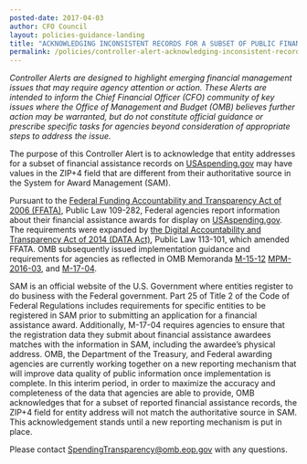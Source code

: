 ```yaml
---
posted-date: 2017-04-03
author: CFO Council
layout: policies-guidance-landing
title: "ACKNOWLEDGING INCONSISTENT RECORDS FOR A SUBSET OF PUBLIC FINANCIAL ASSISTANCE DATA FOR ENTITY ADDRESS ZIP+4"
permalink: /policies/controller-alert-acknowledging-inconsistent-records-for-a-subset-of-public-financial-assistance-data-for-entity-address-zip4/
---
```

*Controller Alerts are designed to highlight emerging financial management issues that may require agency attention or action. These Alerts are intended to inform the Chief Financial Officer (CFO) community of key issues where the Office of Management and Budget (OMB) believes further action may be warranted, but do not constitute official guidance or prescribe specific tasks for agencies beyond consideration of appropriate steps to address the issue.*

The purpose of this Controller Alert is to acknowledge that entity addresses for a subset of financial assistance records on [USAspending.gov](https://www.usaspending.gov/#/) may have values in the ZIP+4 field that are different from their authoritative source in the System for Award Management (SAM).  

Pursuant to the [Federal Funding Accountability and Transparency Act of 2006 (FFATA)](https://www.govinfo.gov/content/pkg/BILLS-109s2590enr/pdf/BILLS-109s2590enr.pdf), Public Law 109-282, Federal agencies report information about their financial assistance awards for display on [USAspending.gov](https://www.usaspending.gov/#/). The requirements were expanded by [the Digital Accountability and Transparency Act of 2014 (DATA Act)](https://www.govinfo.gov/content/pkg/PLAW-113publ101/pdf/PLAW-113publ101.pdf), Public Law 113-101, which amended FFATA. OMB subsequently issued implementation guidance and requirements for agencies as reflected in OMB Memoranda [M-15-12](https://obamawhitehouse.archives.gov/sites/default/files/omb/memoranda/2015/m-15-12.pdf) [MPM-2016-03](https://obamawhitehouse.archives.gov/sites/default/files/omb/financial/memos/management-procedures-memorandum-no-2016-03-additional-guidance-for-data-act-implementation.pdf), and [M-17-04](https://obamawhitehouse.archives.gov/sites/default/files/omb/memoranda/2017/m-17-04.pdf).

SAM is an official website of the U.S. Government where entities register to do business with the Federal government. Part 25 of Title 2 of the Code of Federal Regulations includes requirements for specific entities to be registered in SAM prior to submitting an application for a financial assistance award.  Additionally, M-17-04 requires agencies to ensure that the registration data they submit about financial assistance awardees matches with the information in SAM, including the awardee’s physical address.  OMB, the Department of the Treasury, and Federal awarding agencies are currently working together on a new reporting mechanism that will improve data quality of public information once implementation is complete.  In this interim period, in order to maximize the accuracy and completeness of the data that agencies are able to provide, OMB acknowledges that for a subset of reported financial assistance records, the ZIP+4 field for entity address will not match the authoritative source in SAM.  This acknowledgement stands until a new reporting mechanism is put in place.

Please contact [SpendingTransparency@omb.eop.gov](SpendingTransparency@omb.eop.gov) with any questions.
